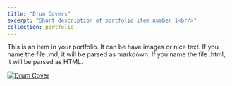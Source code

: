 ```yaml
---
title: "Drum Covers"
excerpt: "Short description of portfolio item number 1<br/>" 
collection: portfolio
---
```


This is an item in your portfolio. It can be have images or nice text. If you name the file .md, it will be parsed as markdown. If you name the file .html, it will be parsed as HTML. 

[![Drum Cover](https://markdown-videos-api.jorgenkh.no/url?url=https%3A%2F%2Fwww.youtube.com%2Fwatch%3Fv%3DwxyTRr8o1yY)](https://www.youtube.com/watch?v=wxyTRr8o1yY)
